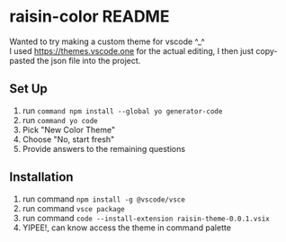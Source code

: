 # raisin-color README
Wanted to try making a custom theme for vscode ^_^ <br>
I used https://themes.vscode.one for the actual editing, I then just copy-pasted the json file into the project.<br>

## Set Up
1. run `command npm install --global yo generator-code`
2. run `command yo code`
3. Pick "New Color Theme"
4. Choose "No, start fresh"
5. Provide answers to the remaining questions

## Installation
1. run command `npm install -g @vscode/vsce`
2. run command `vsce package`
3. run command `code --install-extension raisin-theme-0.0.1.vsix`
4. YIPEE!, can know access the theme in command palette 
